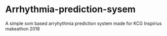 # Arrhythmia-prediction-sysem
A simple svm based arryhythmia prediction system made for KCG Inspirius makeathon 2018
